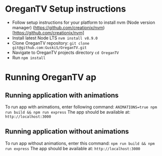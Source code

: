 # OreganTV Setup instructions

* Follow setup instructions for your platform to install nvm (Node version manager) (https://github.com/creationix/nvm)[https://github.com/creationix/nvm]
* Install latest Node LTS `nvm install v8.9.0`
* Clone OreganTV repository: `git clone git@github.com:GuskiS/OreganTV.git`
* Navigate to OreganTV projects directory `cd OreganTV`
* Run `npm install`

# Running OreganTV ap

## Running application with animations
To run app with animations, enter following command: `ANIMATIONS=true npm run build && npm run express`
The app should be available at: `http://localhost:3000`

## Running application without animations
To run app without animations, enter this command: `npm run build && npm run express`
The app should be available at: `http://localhost:3000`



